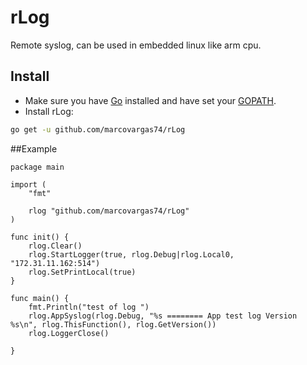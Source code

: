 # rLog
Remote syslog, can be used in embedded linux like arm cpu.  

## Install

- Make sure you have [Go](https://golang.org/doc/install) installed and have set your [GOPATH](https://golang.org/doc/code.html#GOPATH).
- Install rLog:

```sh
go get -u github.com/marcovargas74/rLog
```

##Example

```
package main

import (
	"fmt"

	rlog "github.com/marcovargas74/rLog"
)

func init() {
	rlog.Clear()
	rlog.StartLogger(true, rlog.Debug|rlog.Local0, "172.31.11.162:514")
	rlog.SetPrintLocal(true)
}

func main() {
	fmt.Println("test of log ")
	rlog.AppSyslog(rlog.Debug, "%s ======== App test log Version %s\n", rlog.ThisFunction(), rlog.GetVersion())
	rlog.LoggerClose()

}
```
